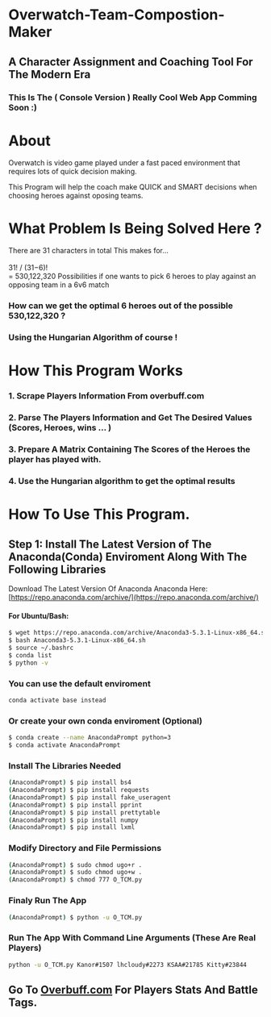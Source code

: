 # Overwatch-Team-Compostion-Maker 
## A Character Assignment and Coaching Tool For The Modern Era

### This Is The ( Console Version ) Really Cool Web App Comming Soon :)

# About 
Overwatch is video game played under a fast paced environment that requires lots of quick decision making.

This Program will help the coach make QUICK and SMART decisions when choosing heroes against oposing teams.

# What Problem Is Being Solved Here ?

There are 31 characters in total
This makes for...     
<br> 31! / (31−6)!  <br>
      = 530,122,320 Possibilities if one wants to pick 6 heroes to play against an opposing team in a 6v6 match
      
### How can we get the optimal 6 heroes out of the possible 530,122,320 ?
### Using the Hungarian Algorithm of course !


# How This Program Works

### 1. Scrape Players Information From overbuff.com
### 2. Parse The Players Information and Get The Desired Values (Scores, Heroes, wins ... )
### 3. Prepare A Matrix Containing The Scores of the Heroes the player has played with.
### 4. Use the Hungarian algorithm to get the optimal results 


# How To Use This Program.


## Step 1: Install The Latest Version of The Anaconda(Conda) Enviroment Along With The Following Libraries
Download The Latest Version Of Anaconda Anaconda Here: [https://repo.anaconda.com/archive/](https://repo.anaconda.com/archive/) 
 
#### For Ubuntu/Bash:

```bash
$ wget https://repo.anaconda.com/archive/Anaconda3-5.3.1-Linux-x86_64.sh
$ bash Anaconda3-5.3.1-Linux-x86_64.sh
$ source ~/.bashrc
$ conda list
$ python -v
```
### You can use the default enviroment 
```bash
conda activate base instead
```

### Or create your own conda enviroment (Optional) 
```bash
$ conda create --name AnacondaPrompt python=3
$ conda activate AnacondaPrompt
```

### Install The Libraries Needed

```bash
(AnacondaPrompt) $ pip install bs4
(AnacondaPrompt) $ pip install requests
(AnacondaPrompt) $ pip install fake_useragent
(AnacondaPrompt) $ pip install pprint
(AnacondaPrompt) $ pip install prettytable
(AnacondaPrompt) $ pip install numpy
(AnacondaPrompt) $ pip install lxml
```
### Modify Directory and File Permissions
```bash
(AnacondaPrompt) $ sudo chmod ugo+r .
(AnacondaPrompt) $ sudo chmod ugo+w .
(AnacondaPrompt) $ chmod 777 O_TCM.py
```
### Finaly Run The App 

```bash
(AnacondaPrompt) $ python -u O_TCM.py
```
### Run The App With Command Line Arguments (These Are Real Players)
```bash
python -u O_TCM.py Kanor#1507 lhcloudy#2273 KSAA#21785 Kitty#23844
```
## Go To [Overbuff.com](https://www.overbuff.com/rankings?platform=pc) For Players Stats And Battle Tags.
